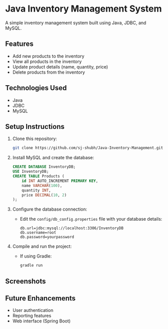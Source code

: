 # Java Inventory Management System

A simple inventory management system built using Java, JDBC, and MySQL.

## Features
- Add new products to the inventory
- View all products in the inventory
- Update product details (name, quantity, price)
- Delete products from the inventory

## Technologies Used
- Java
- JDBC
- MySQL

## Setup Instructions

1. Clone this repository:
   ```bash
   git clone https://github.com/sj-shubh/Java-Inventory-Management.git
   ```

2. Install MySQL and create the database:
   ```sql
   CREATE DATABASE InventoryDB;
   USE InventoryDB;
   CREATE TABLE Products (
       id INT AUTO_INCREMENT PRIMARY KEY,
       name VARCHAR(100),
       quantity INT,
       price DECIMAL(10, 2)
   );
   ```

3. Configure the database connection:
   - Edit the `config/db_config.properties` file with your database details:
     ```properties
     db.url=jdbc:mysql://localhost:3306/InventoryDB
     db.username=root
     db.password=yourpassword
     ```

4. Compile and run the project:
   - If using Gradle:
     ```bash
     gradle run
     ```

## Screenshots


## Future Enhancements
- User authentication
- Reporting features
- Web interface (Spring Boot)
